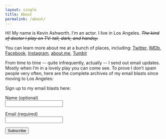 ```yaml
---
layout: single
title: About
permalink: /about/
---
```

Hi! My name is Kevin Ashworth. I'm an actor. I live in Los Angeles. ~~_The kind of doctor I play on TV: tall, dark, and handsy._~~

You can learn more about me at a bunch of places, including: <a href="https://twitter.com/kevinashworth">Twitter</a>, <a href="http://imdb.me/kevinashworth">IMDb</a>, <a href="https://facebook.com/kevinashworth">Facebook</a>, <a href="https://instagram.com/iamkevinashworth">Instagram</a>, <a href="https://about.me/kevinashworth">about.me</a>, <a href="http://kevinashworth.tumblr.com">Tumblr</a>

From time to time -- quite infrequently, actually -- I send out email updates. Mostly when I’m in a lovely play you can come see. To prove I don’t spam people very often, here are the complete archives of my email blasts since moving to Los Angeles:

<script type="text/javascript" src="http://ashworth.createsend.com/t/r/p/dyjtd/0/1/0/1/1/"></script>

Sign up to my email blasts here:

<form action="https://ashworth.createsend.com/t/r/s/vdutd/" method="post" id="subForm">

<label for="fieldName">Name (optional)</label>  
<input id="fieldName" name="cm-name" type="text">

<label for="fieldEmail">Email (required)</label>  
<input id="fieldEmail" name="cm-vdutd-vdutd" type="email" required="">

<button type="submit">Subscribe</button>

</form>
